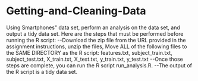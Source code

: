 # Getting-and-Cleaning-Data
Using Smartphones" data set, perform an analysis on the data set, and output a tidy data set.
Here are the steps that must be performed before running the R script:
--Download the zip file from the URL provided in the assignment instructions, unzip the files, Move ALL of the following files to the SAME DIRECTORY as the R script: features.txt, subject_train.txt, subject_test.txt, X_train.txt, X_test.txt, y_train.txt, y_test.txt 
--Once those steps are complete, you can run the R script run_analysis.R. 
--The output of the R script is a tidy data set. 
